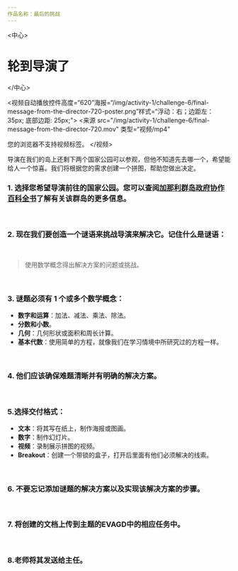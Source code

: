 ```yaml
---
作品名称：最后的挑战
---
```


<中心>

# 轮到导演了
</中心>
<br/>

<视频自动播放控件高度=“620”海报=“/img/activity-1/challenge-6/final-message-from-the-director-720-poster.png”样式=“浮动：右；边距左： 35px; 底部边距: 25px;">
 <来源
 src="/img/activity-1/challenge-6/final-message-from-the-director-720.mov"
 类型=“视频/mp4”
 >
 您的浏览器不支持视频标签。
</视频>

导演在我们的岛上还剩下两个国家公园可以参观，但他不知道先去哪一个，希望能给人一个惊喜。我们将根据您的需求创建一个拼图，帮助您做出决定。

### 1. 选择您希望导演前往的国家公园。您可以查阅[加那利群岛政府协作百科全书](https://www3.gobiernodecanarias.org/medusa/wiki/index.php?title=Página_principal)了解有关该群岛的更多信息。
<br/>

### 2. 现在我们要创造一个谜语来挑战导演来解决它。记住什么是谜语：
<br/>

> 使用数学概念得出解决方案的问题或挑战。
<br/>

### 3. 谜题必须有 1 个或多个数学概念：

- **数字和运算**：加法、减法、乘法、除法。
- **分数和小数**。
- **几何**：几何形状或面积和周长计算。
- **基本代数**：使用简单的方程，就像我们在学习情境中所研究过的方程一样。
<br/>

### 4. 他们应该确保难题清晰并有明确的解决方案。
<br/>

### 5.选择交付格式：

- **文本**：将其写在纸上，制作海报或图画。
- **数字**：制作幻灯片。
- **视频**：录制展示拼图的视频。
- **Breakout**：创建一个带锁的盒子，打开后里面有他们必须解决的线索。
<br/>

### 6. 不要忘记添加谜题的解决方案以及实现该解决方案的步骤。
<br/>

### 7. 将创建的文档上传到主题的EVAGD中的相应任务中。
<br/>

### 8.老师将其发送给主任。
